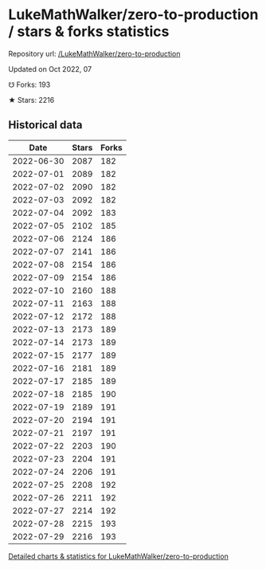 # LukeMathWalker/zero-to-production / stars & forks statistics

Repository url: [/LukeMathWalker/zero-to-production](https://github.com/LukeMathWalker/zero-to-production)

Updated on Oct 2022, 07

☋ Forks: 193

★ Stars: 2216

## Historical data
| Date | Stars | Forks |
|------|-------|-------|
| 2022-06-30 | 2087 | 182 | 
| 2022-07-01 | 2089 | 182 | 
| 2022-07-02 | 2090 | 182 | 
| 2022-07-03 | 2092 | 182 | 
| 2022-07-04 | 2092 | 183 | 
| 2022-07-05 | 2102 | 185 | 
| 2022-07-06 | 2124 | 186 | 
| 2022-07-07 | 2141 | 186 | 
| 2022-07-08 | 2154 | 186 | 
| 2022-07-09 | 2154 | 186 | 
| 2022-07-10 | 2160 | 188 | 
| 2022-07-11 | 2163 | 188 | 
| 2022-07-12 | 2172 | 188 | 
| 2022-07-13 | 2173 | 189 | 
| 2022-07-14 | 2173 | 189 | 
| 2022-07-15 | 2177 | 189 | 
| 2022-07-16 | 2181 | 189 | 
| 2022-07-17 | 2185 | 189 | 
| 2022-07-18 | 2185 | 190 | 
| 2022-07-19 | 2189 | 191 | 
| 2022-07-20 | 2194 | 191 | 
| 2022-07-21 | 2197 | 191 | 
| 2022-07-22 | 2203 | 190 | 
| 2022-07-23 | 2204 | 191 | 
| 2022-07-24 | 2206 | 191 | 
| 2022-07-25 | 2208 | 192 | 
| 2022-07-26 | 2211 | 192 | 
| 2022-07-27 | 2214 | 192 | 
| 2022-07-28 | 2215 | 193 | 
| 2022-07-29 | 2216 | 193 | 


[Detailed charts & statistics for LukeMathWalker/zero-to-production](https://reviewgithub.com/rep/LukeMathWalker/zero-to-production)
